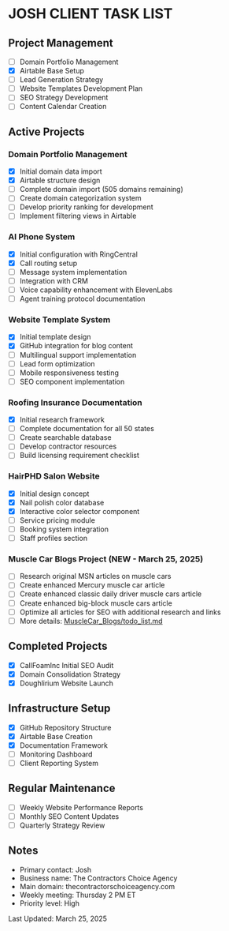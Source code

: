 # JOSH CLIENT TASK LIST

## Project Management
- [ ] Domain Portfolio Management
- [x] Airtable Base Setup
- [ ] Lead Generation Strategy
- [ ] Website Templates Development Plan
- [ ] SEO Strategy Development
- [ ] Content Calendar Creation

## Active Projects

### Domain Portfolio Management
- [x] Initial domain data import
- [x] Airtable structure design
- [ ] Complete domain import (505 domains remaining)
- [ ] Create domain categorization system
- [ ] Develop priority ranking for development
- [ ] Implement filtering views in Airtable

### AI Phone System
- [x] Initial configuration with RingCentral
- [x] Call routing setup
- [ ] Message system implementation
- [ ] Integration with CRM
- [ ] Voice capability enhancement with ElevenLabs
- [ ] Agent training protocol documentation

### Website Template System
- [x] Initial template design
- [x] GitHub integration for blog content
- [ ] Multilingual support implementation
- [ ] Lead form optimization
- [ ] Mobile responsiveness testing
- [ ] SEO component implementation

### Roofing Insurance Documentation
- [x] Initial research framework
- [ ] Complete documentation for all 50 states
- [ ] Create searchable database
- [ ] Develop contractor resources
- [ ] Build licensing requirement checklist

### HairPHD Salon Website
- [x] Initial design concept
- [x] Nail polish color database
- [x] Interactive color selector component
- [ ] Service pricing module
- [ ] Booking system integration
- [ ] Staff profiles section

### Muscle Car Blogs Project (NEW - March 25, 2025)
- [ ] Research original MSN articles on muscle cars
- [ ] Create enhanced Mercury muscle car article
- [ ] Create enhanced classic daily driver muscle cars article
- [ ] Create enhanced big-block muscle cars article
- [ ] Optimize all articles for SEO with additional research and links
- [ ] More details: [MuscleCar_Blogs/todo_list.md](/clients/Josh/MuscleCar_Blogs/todo_list.md)

## Completed Projects
- [x] CallFoamInc Initial SEO Audit
- [x] Domain Consolidation Strategy
- [x] Doughlirium Website Launch

## Infrastructure Setup
- [x] GitHub Repository Structure
- [x] Airtable Base Creation
- [x] Documentation Framework
- [ ] Monitoring Dashboard
- [ ] Client Reporting System

## Regular Maintenance
- [ ] Weekly Website Performance Reports
- [ ] Monthly SEO Content Updates
- [ ] Quarterly Strategy Review

## Notes
- Primary contact: Josh
- Business name: The Contractors Choice Agency
- Main domain: thecontractorschoiceagency.com
- Weekly meeting: Thursday 2 PM ET
- Priority level: High

Last Updated: March 25, 2025